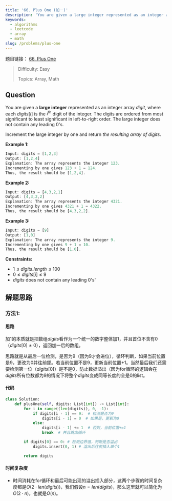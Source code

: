 ```yaml
---
title: '66. Plus One (加一)'
description: 'You are given a large integer represented as an integer array digit, where each digits[i] is the i^{th} digit of the integer. The digits are ordered from most significant to least significant in left-to-right order. The large integer does not contain any leading 0'
keywords:
  - algorithms
  - leetcode
  - array
  - math
slug: /problems/plus-one
---
```


题目链接：
[66. Plus One](https://leetcode.com/problems/plus-one/)

> Difficulty: Easy
>
> Topics: Array, Math

## Question

You are given a **large integer** represented as an integer array $digit$, where each $digits[i]$ is the $i^{th}$ digit of the integer. The digits are ordered from most significant to least significant in left-to-right order. The large integer does not contain any leading $0$'s.

Increment the large integer by one and return _the resulting array of digits_.

**Example 1:**

```javascript
Input: digits = [1,2,3]
Output: [1,2,4]
Explanation: The array represents the integer 123.
Incrementing by one gives 123 + 1 = 124.
Thus, the result should be [1,2,4].
```

**Example 2:**

```javascript
Input: digits = [4,3,2,1]
Output: [4,3,2,2]
Explanation: The array represents the integer 4321.
Incrementing by one gives 4321 + 1 = 4322.
Thus, the result should be [4,3,2,2].
```

**Example 3:**

```javascript
Input: digits = [9]
Output: [1,0]
Explanation: The array represents the integer 9.
Incrementing by one gives 9 + 1 = 10.
Thus, the result should be [1,0].
```

**Constraints:**

- $1 \leq digits.length \leq 100$
- $0 \leq digits[i] \leq 9$
- $digits$ does not contain any leading $0$'s'

## 解题思路

### 方法1:

#### 思路

加1的本质就是把数组$digits$看作为一个统一的数字整体加1，并且首位不含有0（$digits[0] \ne 0$），返回加一后的数组。

思路就是从最后一位检测，是否为9（因为9才会进位），循环判断，如果当前位置是9，更改为0并往前挪。若当前位置不是9，更新当前位置+1。当然最后我们还需要检测第一位（$digits[0]$）是不是0，防止数据溢出（因为for循环的逻辑会在$digits$所有位数都为9的情况下将整个$digits$变成同等长度的全是0的list。

#### 代码

```python
class Solution:
    def plusOne(self, digits: List[int]) -> List[int]:
        for i in range((len(digits)), 0, -1):
            if digits[i - 1] == 9:  # 检测是否为9
                digits[i - 1] = 0  # 如果是，更新为0
            else:
                digits[i - 1] += 1  # 否则，当前位置+=1
                break  # 并且跳出循环

        if digits[0] == 0: # 检测边界值，判断是否溢出
            digits.insert(0, 1) # 溢出后往前插入单个1

        return digits
```

#### 时间复杂度

- 时间消耗在for循环和最后可能出现的溢出插入部分，这两个步骤的时间复杂度都是$O(2 \cdot len(digits))$，我们假设$n=len(digits)$，那么这里就可以简化为$O(2 \cdot n)$，也就是$O(n)$。
